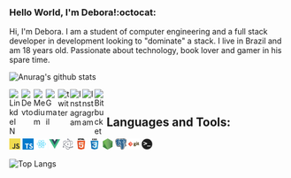 ### Hello World, I'm Debora!:octocat:
<!-- <div>
  <img align="center" src="https://i.imgur.com/uSKHvTy.gif">
</div> -->
Hi, I'm Debora. I am a student of computer engineering and a full stack developer in development looking to "dominate" a stack. I live in Brazil and am 18 years old. Passionate about technology, book lover and gamer in his spare time.

![Anurag's github stats](https://github-readme-stats.vercel.app/api?username=DeboraZandonai&show_icons=true&theme=dracula)

<a target="_blank" href="https://www.linkedin.com/in/debora-zandonai-4ab092195/">
  <img align="left" alt="LinkdeIN" width="22px" src="https://cdn.jsdelivr.net/npm/simple-icons@v3/icons/linkedin.svg" />
</a>
<a target="_blank" href="https://dev.to/deborazandonai">
  <img align="left" alt="Devto" width="22px" src="https://cdn.jsdelivr.net/npm/simple-icons@v3/icons/dev-dot-to.svg" />
</a>
<a target="_blank" href="https://medium.com/@ZandonaiDebora">
  <img align="left" alt="Medium" width="22px" src="https://cdn.jsdelivr.net/npm/simple-icons@v3/icons/medium.svg" />
</a>
<a target="_blank" href="mailto:debohzandonaii@gmail.com">
  <img align="left" alt="Gmail" width="22px" src="https://cdn.jsdelivr.net/npm/simple-icons@v3/icons/gmail.svg" />
</a>
<a target="_blank" href="https://twitter.com/zandonaiidebora?s=09">
  <img align="left" alt="twitter" width="22px" src="https://cdn.jsdelivr.net/npm/simple-icons@v3/icons/twitter.svg" />
</a>
<a target="_blank" href="https://www.instagram.com/zandonaidebora/">
  <img align="left" alt="Instagram" width="22px" src="https://cdn.jsdelivr.net/npm/simple-icons@v3/icons/instagram.svg" />
</a>
<a target="_blank" href="https://open.spotify.com/user/debohzandonaii?si=a6aj7nWbQo-7CIhQZe_nOQ">
  <img align="left" alt="Instagram" width="22px" src="https://cdn.jsdelivr.net/npm/simple-icons@v3/icons/spotify.svg" />
</a>
<a rel="noopener" href="https://bitbucket.org/DeboraZandonai/">
  <img align="left" alt="Bitbucket" width="22px" src="https://cdn.jsdelivr.net/npm/simple-icons@v3/icons/bitbucket.svg" />
</a>
<br/>

## Languages and Tools:
<code><img height="20" src="https://raw.githubusercontent.com/github/explore/80688e429a7d4ef2fca1e82350fe8e3517d3494d/topics/javascript/javascript.png"></code>
<code><img height="20" src="https://raw.githubusercontent.com/github/explore/80688e429a7d4ef2fca1e82350fe8e3517d3494d/topics/typescript/typescript.png"></code>
<code><img height="20" src="https://raw.githubusercontent.com/github/explore/80688e429a7d4ef2fca1e82350fe8e3517d3494d/topics/react/react.png"></code>
<code><img height="20" src="https://raw.githubusercontent.com/github/explore/80688e429a7d4ef2fca1e82350fe8e3517d3494d/topics/vue/vue.png"></code>
<code><img height="20" src="https://raw.githubusercontent.com/github/explore/80688e429a7d4ef2fca1e82350fe8e3517d3494d/topics/electron/electron.png"></code>
<code><img height="20" src="https://raw.githubusercontent.com/github/explore/80688e429a7d4ef2fca1e82350fe8e3517d3494d/topics/html/html.png"></code>
<code><img height="20" src="https://raw.githubusercontent.com/github/explore/80688e429a7d4ef2fca1e82350fe8e3517d3494d/topics/css/css.png"></code>
<code><img height="20" src="https://raw.githubusercontent.com/github/explore/80688e429a7d4ef2fca1e82350fe8e3517d3494d/topics/nodejs/nodejs.png"></code>
<code><img height="20" src="https://raw.githubusercontent.com/github/explore/80688e429a7d4ef2fca1e82350fe8e3517d3494d/topics/postgresql/postgresql.png"></code>
<code><img height="20" src="https://raw.githubusercontent.com/github/explore/80688e429a7d4ef2fca1e82350fe8e3517d3494d/topics/git/git.png"></code>
<code><img height="20" src="https://raw.githubusercontent.com/github/explore/80688e429a7d4ef2fca1e82350fe8e3517d3494d/topics/terminal/terminal.png"></code>

![Top Langs](https://github-readme-stats.vercel.app/api/top-langs/?username=DeboraZandonai&layout=compact)
 
